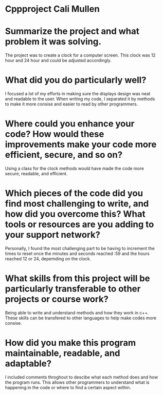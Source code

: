 # Cppproject Cali Mullen

# Summarize the project and what problem it was solving.
  The project was to create a clock for a computer screen. This clock was 12 hour and 24 hour and could be adjusted accordingly.

# What did you do particularly well?
  I focused a lot of my efforts in making sure the displays design was neat and readable to the user. When writing my code, I separated it by methods to make it more consise and easier to read by other programmers.
  
# Where could you enhance your code? How would these improvements make your code more efficient, secure, and so on?
Using a class for the clock methods would have made the code more secure, readable, and efficient.

# Which pieces of the code did you find most challenging to write, and how did you overcome this? What tools or resources are you adding to your support network?
Personally, I found the most challenging part to be having to increment the times to reset once the minutes and seconds reached :59 and the hours reached 12 or 24, depemding on the clock.

# What skills from this project will be particularly transferable to other projects or course work?
Being able to write and understand methods and how they work in c++. These skills can be transfered to other languages to help make codes more consise. 

# How did you make this program maintainable, readable, and adaptable?
I included comments throghout to descibe what each method does and how the program runs. This allows other programmers to understand what is happening in the code or where to find a certain aspect within. 
